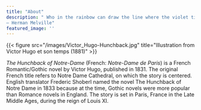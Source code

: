 ```yaml
---
title: "About"
description: " Who in the rainbow can draw the line where the violet tint ends and the orange tint begins? Distinctly we see the difference of the colors, but where exactly does the one first blendingly enter into the other? So with sanity and insanity.
― Herman Melville"
featured_image: ''
---
```

{{< figure src="/images/Victor_Hugo-Hunchback.jpg" title="Illustration from Victor Hugo et son temps (1881)" >}}

_The Hunchback of Notre-Dame_ (French: _Notre-Dame de Paris_) is a French Romantic/Gothic novel by Victor Hugo, published in 1831. The original French title refers to Notre Dame Cathedral, on which the story is centered. English translator Frederic Shoberl named the novel The Hunchback of Notre Dame in 1833 because at the time, Gothic novels were more popular than Romance novels in England. The story is set in Paris, France in the Late Middle Ages, during the reign of Louis XI.
